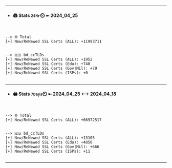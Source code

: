 

---
- #### 🖨️ **Stats** `24Hr`⏲️ ➼ 2024_04_25
```console


--> 🌐 Total
[+] New/ReNewed SSL Certs (ALL): +11993711


--> 🇧🇩 bd_ccTLDs
[+] New/ReNewed SSL Certs (ALL): +1952
[+] New/ReNewed SSL Certs (Edu): +740
[+] New/ReNewed SSL Certs (Gov|Mil): +79
[+] New/ReNewed SSL Certs (ISPs): +0


```

---
- #### 🖨️ **Stats** `7Days`⏲️ ➼ 2024_04_25 <--> 2024_04_18
```console


--> 🌐 Total
[+] New/ReNewed SSL Certs (ALL): +66972517


--> 🇧🇩 bd_ccTLDs
[+] New/ReNewed SSL Certs (ALL): +13105
[+] New/ReNewed SSL Certs (Edu): +4856
[+] New/ReNewed SSL Certs (Gov|Mil): +666
[+] New/ReNewed SSL Certs (ISPs): +11


```

---

